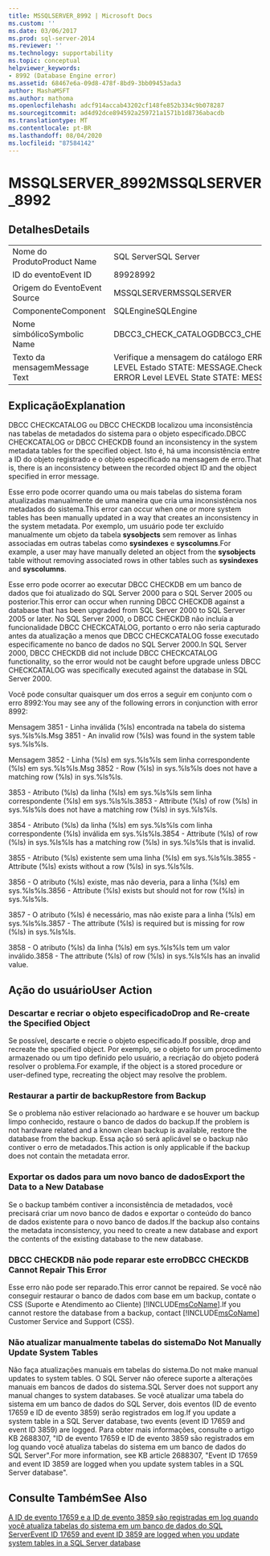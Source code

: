 ```yaml
---
title: MSSQLSERVER_8992 | Microsoft Docs
ms.custom: ''
ms.date: 03/06/2017
ms.prod: sql-server-2014
ms.reviewer: ''
ms.technology: supportability
ms.topic: conceptual
helpviewer_keywords:
- 8992 (Database Engine error)
ms.assetid: 68467e6a-09d8-478f-8bd9-3bb09453ada3
author: MashaMSFT
ms.author: mathoma
ms.openlocfilehash: adcf914accab43202cf148fe852b334c9b078287
ms.sourcegitcommit: ad4d92dce894592a259721a1571b1d8736abacdb
ms.translationtype: MT
ms.contentlocale: pt-BR
ms.lasthandoff: 08/04/2020
ms.locfileid: "87584142"
---
```

# <a name="mssqlserver_8992"></a><span data-ttu-id="310b2-102">MSSQLSERVER_8992</span><span class="sxs-lookup"><span data-stu-id="310b2-102">MSSQLSERVER_8992</span></span>
    
## <a name="details"></a><span data-ttu-id="310b2-103">Detalhes</span><span class="sxs-lookup"><span data-stu-id="310b2-103">Details</span></span>  
  
|||  
|-|-|  
|<span data-ttu-id="310b2-104">Nome do Produto</span><span class="sxs-lookup"><span data-stu-id="310b2-104">Product Name</span></span>|<span data-ttu-id="310b2-105">SQL Server</span><span class="sxs-lookup"><span data-stu-id="310b2-105">SQL Server</span></span>|  
|<span data-ttu-id="310b2-106">ID do evento</span><span class="sxs-lookup"><span data-stu-id="310b2-106">Event ID</span></span>|<span data-ttu-id="310b2-107">8992</span><span class="sxs-lookup"><span data-stu-id="310b2-107">8992</span></span>|  
|<span data-ttu-id="310b2-108">Origem do Evento</span><span class="sxs-lookup"><span data-stu-id="310b2-108">Event Source</span></span>|<span data-ttu-id="310b2-109">MSSQLSERVER</span><span class="sxs-lookup"><span data-stu-id="310b2-109">MSSQLSERVER</span></span>|  
|<span data-ttu-id="310b2-110">Componente</span><span class="sxs-lookup"><span data-stu-id="310b2-110">Component</span></span>|<span data-ttu-id="310b2-111">SQLEngine</span><span class="sxs-lookup"><span data-stu-id="310b2-111">SQLEngine</span></span>|  
|<span data-ttu-id="310b2-112">Nome simbólico</span><span class="sxs-lookup"><span data-stu-id="310b2-112">Symbolic Name</span></span>|<span data-ttu-id="310b2-113">DBCC3_CHECK_CATALOG</span><span class="sxs-lookup"><span data-stu-id="310b2-113">DBCC3_CHECK_CATALOG</span></span>|  
|<span data-ttu-id="310b2-114">Texto da mensagem</span><span class="sxs-lookup"><span data-stu-id="310b2-114">Message Text</span></span>|<span data-ttu-id="310b2-115">Verifique a mensagem do catálogo ERROR Nível LEVEL Estado STATE: MESSAGE.</span><span class="sxs-lookup"><span data-stu-id="310b2-115">Check Catalog Msg ERROR Level LEVEL State STATE: MESSAGE.</span></span>|  
  
## <a name="explanation"></a><span data-ttu-id="310b2-116">Explicação</span><span class="sxs-lookup"><span data-stu-id="310b2-116">Explanation</span></span>  
 <span data-ttu-id="310b2-117">DBCC CHECKCATALOG ou DBCC CHECKDB localizou uma inconsistência nas tabelas de metadados do sistema para o objeto especificado.</span><span class="sxs-lookup"><span data-stu-id="310b2-117">DBCC CHECKCATALOG or DBCC CHECKDB found an inconsistency in the system metadata tables for the specified object.</span></span> <span data-ttu-id="310b2-118">Isto é, há uma inconsistência entre a ID do objeto registrado e o objeto especificado na mensagem de erro.</span><span class="sxs-lookup"><span data-stu-id="310b2-118">That is, there is an inconsistency between the recorded object ID and the object specified in error message.</span></span>  
  
 <span data-ttu-id="310b2-119">Esse erro pode ocorrer quando uma ou mais tabelas do sistema foram atualizadas manualmente de uma maneira que cria uma inconsistência nos metadados do sistema.</span><span class="sxs-lookup"><span data-stu-id="310b2-119">This error can occur when one or more system tables has been manually updated in a way that creates an inconsistency in the system metadata.</span></span> <span data-ttu-id="310b2-120">Por exemplo, um usuário pode ter excluído manualmente um objeto da tabela **sysobjects** sem remover as linhas associadas em outras tabelas como **sysindexes** e **syscolumns**.</span><span class="sxs-lookup"><span data-stu-id="310b2-120">For example, a user may have manually deleted an object from the **sysobjects** table without removing associated rows in other tables such as **sysindexes** and **syscolumns**.</span></span>  
  
 <span data-ttu-id="310b2-121">Esse erro pode ocorrer ao executar DBCC CHECKDB em um banco de dados que foi atualizado do SQL Server 2000 para o SQL Server 2005 ou posterior.</span><span class="sxs-lookup"><span data-stu-id="310b2-121">This error can occur when running DBCC CHECKDB against a database that has been upgraded from SQL Server 2000 to SQL Server 2005 or later.</span></span> <span data-ttu-id="310b2-122">No SQL Server 2000, o DBCC CHECKDB não incluía a funcionalidade DBCC CHECKCATALOG, portanto o erro não seria capturado antes da atualização a menos que DBCC CHECKCATALOG fosse executado especificamente no banco de dados no SQL Server 2000.</span><span class="sxs-lookup"><span data-stu-id="310b2-122">In SQL Server 2000, DBCC CHECKDB did not include DBCC CHECKCATALOG functionality, so the error would not be caught before upgrade unless DBCC CHECKCATALOG was specifically executed against the database in SQL Server 2000.</span></span>  
  
 <span data-ttu-id="310b2-123">Você pode consultar quaisquer um dos erros a seguir em conjunto com o erro 8992:</span><span class="sxs-lookup"><span data-stu-id="310b2-123">You may see any of the following errors in conjunction with error 8992:</span></span>  
  
 <span data-ttu-id="310b2-124">Mensagem 3851 - Linha inválida (%ls) encontrada na tabela do sistema sys.%ls%ls.</span><span class="sxs-lookup"><span data-stu-id="310b2-124">Msg 3851 - An invalid row (%ls) was found in the system table sys.%ls%ls.</span></span>  
  
 <span data-ttu-id="310b2-125">Mensagem 3852 - Linha (%ls) em sys.%ls%ls sem linha correspondente (%ls) em sys.%ls%ls.</span><span class="sxs-lookup"><span data-stu-id="310b2-125">Msg 3852 - Row (%ls) in sys.%ls%ls does not have a matching row (%ls) in sys.%ls%ls.</span></span>  
  
 <span data-ttu-id="310b2-126">3853 - Atributo (%ls) da linha (%ls) em sys.%ls%ls sem linha correspondente (%ls) em sys.%ls%ls.</span><span class="sxs-lookup"><span data-stu-id="310b2-126">3853 - Attribute (%ls) of row (%ls) in sys.%ls%ls does not have a matching row (%ls) in sys.%ls%ls.</span></span>  
  
 <span data-ttu-id="310b2-127">3854 - Atributo (%ls) da linha (%ls) em sys.%ls%ls com linha correspondente (%ls) inválida em sys.%ls%ls.</span><span class="sxs-lookup"><span data-stu-id="310b2-127">3854 - Attribute (%ls) of row (%ls) in sys.%ls%ls has a matching row (%ls) in sys.%ls%ls that is invalid.</span></span>  
  
 <span data-ttu-id="310b2-128">3855 - Atributo (%ls) existente sem uma linha (%ls) em sys.%ls%ls.</span><span class="sxs-lookup"><span data-stu-id="310b2-128">3855 - Attribute (%ls) exists without a row (%ls) in sys.%ls%ls.</span></span>  
  
 <span data-ttu-id="310b2-129">3856 - O atributo (%ls) existe, mas não deveria, para a linha (%ls) em sys.%ls%ls.</span><span class="sxs-lookup"><span data-stu-id="310b2-129">3856 - Attribute (%ls) exists but should not for row (%ls) in sys.%ls%ls.</span></span>  
  
 <span data-ttu-id="310b2-130">3857 - O atributo (%ls) é necessário, mas não existe para a linha (%ls) em sys.%ls%ls.</span><span class="sxs-lookup"><span data-stu-id="310b2-130">3857 - The attribute (%ls) is required but is missing for row (%ls) in sys.%ls%ls.</span></span>  
  
 <span data-ttu-id="310b2-131">3858 - O atributo (%ls) da linha (%ls) em sys.%ls%ls tem um valor inválido.</span><span class="sxs-lookup"><span data-stu-id="310b2-131">3858 - The attribute (%ls) of row (%ls) in sys.%ls%ls has an invalid value.</span></span>  
  
## <a name="user-action"></a><span data-ttu-id="310b2-132">Ação do usuário</span><span class="sxs-lookup"><span data-stu-id="310b2-132">User Action</span></span>  
  
### <a name="drop-and-re-create-the-specified-object"></a><span data-ttu-id="310b2-133">Descartar e recriar o objeto especificado</span><span class="sxs-lookup"><span data-stu-id="310b2-133">Drop and Re-create the Specified Object</span></span>  
 <span data-ttu-id="310b2-134">Se possível, descarte e recrie o objeto especificado.</span><span class="sxs-lookup"><span data-stu-id="310b2-134">If possible, drop and recreate the specified object.</span></span> <span data-ttu-id="310b2-135">Por exemplo, se o objeto for um procedimento armazenado ou um tipo definido pelo usuário, a recriação do objeto poderá resolver o problema.</span><span class="sxs-lookup"><span data-stu-id="310b2-135">For example, if the object is a stored procedure or user-defined type, recreating the object may resolve the problem.</span></span>  
  
### <a name="restore-from-backup"></a><span data-ttu-id="310b2-136">Restaurar a partir de backup</span><span class="sxs-lookup"><span data-stu-id="310b2-136">Restore from Backup</span></span>  
 <span data-ttu-id="310b2-137">Se o problema não estiver relacionado ao hardware e se houver um backup limpo conhecido, restaure o banco de dados do backup.</span><span class="sxs-lookup"><span data-stu-id="310b2-137">If the problem is not hardware related and a known clean backup is available, restore the database from the backup.</span></span> <span data-ttu-id="310b2-138">Essa ação só será aplicável se o backup não contiver o erro de metadados.</span><span class="sxs-lookup"><span data-stu-id="310b2-138">This action is only applicable if the backup does not contain the metadata error.</span></span>  
  
### <a name="export-the-data-to-a-new-database"></a><span data-ttu-id="310b2-139">Exportar os dados para um novo banco de dados</span><span class="sxs-lookup"><span data-stu-id="310b2-139">Export the Data to a New Database</span></span>  
 <span data-ttu-id="310b2-140">Se o backup também contiver a inconsistência de metadados, você precisará criar um novo banco de dados e exportar o conteúdo do banco de dados existente para o novo banco de dados.</span><span class="sxs-lookup"><span data-stu-id="310b2-140">If the backup also contains the metadata inconsistency, you need to create a new database and export the contents of the existing database to the new database.</span></span>  
  
### <a name="dbcc-checkdb-cannot-repair-this-error"></a><span data-ttu-id="310b2-141">DBCC CHECKDB não pode reparar este erro</span><span class="sxs-lookup"><span data-stu-id="310b2-141">DBCC CHECKDB Cannot Repair This Error</span></span>  
 <span data-ttu-id="310b2-142">Esse erro não pode ser reparado.</span><span class="sxs-lookup"><span data-stu-id="310b2-142">This error cannot be repaired.</span></span>  <span data-ttu-id="310b2-143">Se você não conseguir restaurar o banco de dados com base em um backup, contate o CSS (Suporte e Atendimento ao Cliente) [!INCLUDE[msCoName](../../includes/msconame-md.md)].</span><span class="sxs-lookup"><span data-stu-id="310b2-143">If you cannot restore the database from a backup, contact [!INCLUDE[msCoName](../../includes/msconame-md.md)] Customer Service and Support (CSS).</span></span>  
  
### <a name="do-not-manually-update-system-tables"></a><span data-ttu-id="310b2-144">Não atualizar manualmente tabelas do sistema</span><span class="sxs-lookup"><span data-stu-id="310b2-144">Do Not Manually Update System Tables</span></span>  
 <span data-ttu-id="310b2-145">Não faça atualizações manuais em tabelas do sistema.</span><span class="sxs-lookup"><span data-stu-id="310b2-145">Do not make manual updates to system tables.</span></span> <span data-ttu-id="310b2-146">O SQL Server não oferece suporte a alterações manuais em bancos de dados do sistema.</span><span class="sxs-lookup"><span data-stu-id="310b2-146">SQL Server does not support any manual changes to system databases.</span></span> <span data-ttu-id="310b2-147">Se você atualizar uma tabela do sistema em um banco de dados do SQL Server, dois eventos (ID de evento 17659 e ID de evento 3859) serão registrados em log.</span><span class="sxs-lookup"><span data-stu-id="310b2-147">If you update a system table in a SQL Server database, two events (event ID 17659 and event ID 3859) are logged.</span></span> <span data-ttu-id="310b2-148">Para obter mais informações, consulte o artigo KB 2688307, "ID de evento 17659 e ID de evento 3859 são registrados em log quando você atualiza tabelas do sistema em um banco de dados do SQL Server".</span><span class="sxs-lookup"><span data-stu-id="310b2-148">For more information, see KB article 2688307, "Event ID 17659 and event ID 3859 are logged when you update system tables in a SQL Server database".</span></span>  
  
## <a name="see-also"></a><span data-ttu-id="310b2-149">Consulte Também</span><span class="sxs-lookup"><span data-stu-id="310b2-149">See Also</span></span>  
 [<span data-ttu-id="310b2-150">A ID de evento 17659 e a ID de evento 3859 são registradas em log quando você atualiza tabelas do sistema em um banco de dados do SQL Server</span><span class="sxs-lookup"><span data-stu-id="310b2-150">Event ID 17659 and event ID 3859 are logged when you update system tables in a SQL Server database</span></span>](https://support.microsoft.com/kb/2688307/EN-US)  
  
  
